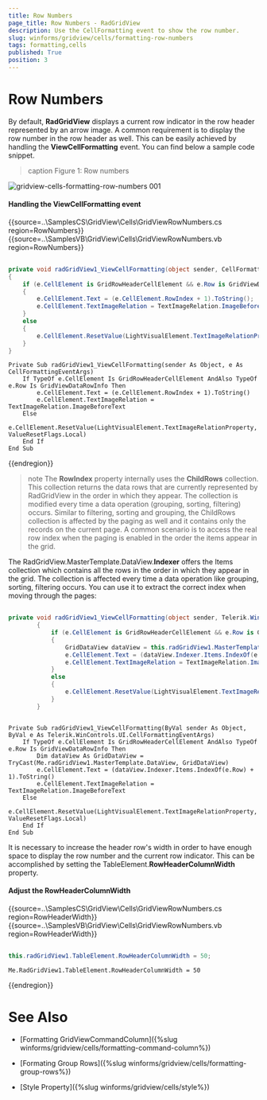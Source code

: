 ```yaml
---
title: Row Numbers
page_title: Row Numbers - RadGridView
description: Use the CellFormatting event to show the row number.
slug: winforms/gridview/cells/formatting-row-numbers
tags: formatting,cells
published: True
position: 3
---
```


# Row Numbers

By default, **RadGridView** displays a current row indicator in the row header represented by an arrow image. A common requirement is to display the row number in the row header as well. This can be easily achieved by handling the **ViewCellFormatting** event. You can find below a sample code snippet.

>caption Figure 1: Row numbers

![gridview-cells-formatting-row-numbers 001](images/gridview-cells-formatting-row-numbers001.png)

#### Handling the ViewCellFormatting event

{{source=..\SamplesCS\GridView\Cells\GridViewRowNumbers.cs region=RowNumbers}} 
{{source=..\SamplesVB\GridView\Cells\GridViewRowNumbers.vb region=RowNumbers}} 

````C#
    
private void radGridView1_ViewCellFormatting(object sender, CellFormattingEventArgs e)
{
    if (e.CellElement is GridRowHeaderCellElement && e.Row is GridViewDataRowInfo)
    {
        e.CellElement.Text = (e.CellElement.RowIndex + 1).ToString();
        e.CellElement.TextImageRelation = TextImageRelation.ImageBeforeText;
    }
    else
    { 
        e.CellElement.ResetValue(LightVisualElement.TextImageRelationProperty, ValueResetFlags.Local);
    }
}

````
````VB.NET
Private Sub radGridView1_ViewCellFormatting(sender As Object, e As CellFormattingEventArgs)
    If TypeOf e.CellElement Is GridRowHeaderCellElement AndAlso TypeOf e.Row Is GridViewDataRowInfo Then
        e.CellElement.Text = (e.CellElement.RowIndex + 1).ToString()
        e.CellElement.TextImageRelation = TextImageRelation.ImageBeforeText
    Else
        e.CellElement.ResetValue(LightVisualElement.TextImageRelationProperty, ValueResetFlags.Local)
    End If
End Sub

````

{{endregion}} 

>note The **RowIndex** property internally uses the **ChildRows** collection. This collection returns the data rows that are currently represented by RadGridView in the order in which they appear. The collection is modified every time a data operation (grouping, sorting, filtering) occurs. Similar to filtering, sorting and grouping, the ChildRows collection is affected by the paging as well and it contains only the records on the current page. A common scenario is to access the real row index when the paging is enabled in the order the items appear in the grid.

The RadGridView.MasterTemplate.DataView.**Indexer** offers the Items collection which contains all the rows in the order in which they appear in the grid. The collection is affected every time a data operation like grouping, sorting, filtering occurs. You can use it to extract the correct index when moving through the pages:

````C#
            
private void radGridView1_ViewCellFormatting(object sender, Telerik.WinControls.UI.CellFormattingEventArgs e)
        {
            if (e.CellElement is GridRowHeaderCellElement && e.Row is GridViewDataRowInfo)
            {
                GridDataView dataView = this.radGridView1.MasterTemplate.DataView as GridDataView;
                e.CellElement.Text = (dataView.Indexer.Items.IndexOf(e.Row) + 1).ToString();
                e.CellElement.TextImageRelation = TextImageRelation.ImageBeforeText;
            }
            else
            {
                e.CellElement.ResetValue(LightVisualElement.TextImageRelationProperty, ValueResetFlags.Local);
            }
        }

````
````VB.NET

Private Sub radGridView1_ViewCellFormatting(ByVal sender As Object, ByVal e As Telerik.WinControls.UI.CellFormattingEventArgs)
    If TypeOf e.CellElement Is GridRowHeaderCellElement AndAlso TypeOf e.Row Is GridViewDataRowInfo Then
        Dim dataView As GridDataView = TryCast(Me.radGridView1.MasterTemplate.DataView, GridDataView)
        e.CellElement.Text = (dataView.Indexer.Items.IndexOf(e.Row) + 1).ToString()
        e.CellElement.TextImageRelation = TextImageRelation.ImageBeforeText
    Else
        e.CellElement.ResetValue(LightVisualElement.TextImageRelationProperty, ValueResetFlags.Local)
    End If
End Sub

````

It is necessary to increase the header row's width in order to have enough space to display the row number and the current row indicator. This can be accomplished by setting the TableElement.**RowHeaderColumnWidth** property.

#### Adjust the RowHeaderColumnWidth

{{source=..\SamplesCS\GridView\Cells\GridViewRowNumbers.cs region=RowHeaderWidth}} 
{{source=..\SamplesVB\GridView\Cells\GridViewRowNumbers.vb region=RowHeaderWidth}} 

````C#
            
this.radGridView1.TableElement.RowHeaderColumnWidth = 50;

````
````VB.NET
Me.RadGridView1.TableElement.RowHeaderColumnWidth = 50

````

{{endregion}} 


# See Also
* [Formatting GridViewCommandColumn]({%slug winforms/gridview/cells/formatting-command-column%})

* [Formating Group Rows]({%slug winforms/gridview/cells/formatting-group-rows%})

* [Style Property]({%slug winforms/gridview/cells/style%})


